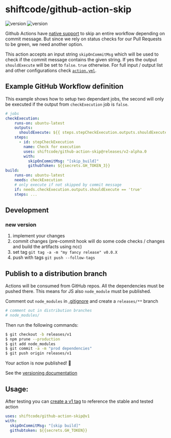 # shiftcode/github-action-skip

![version](https://img.shields.io/github/last-commit/shiftcode/github-action-skip)
![version](https://img.shields.io/github/tag/shiftcode/github-action-skip?label=version)

Github Actions have [native support](https://github.blog/changelog/2021-02-08-github-actions-skip-pull-request-and-push-workflows-with-skip-ci/) to skip an entire workflow depending on commit message. But since we rely on status checks
for our Pull Requests to be green, we need another option.

This action accepts an input string `skipOnCommitMsg` which will be used to check if the commit message contains the given string.
If yes the output `shouldExecute` will be set to `false`. `true` otherwise. For full input / output list and other configurations check [`action.yml`](./action.yml).

## Example GitHub Workflow definition
This example shows how to setup two dependant jobs, the second will only be executed if the output from `checkExecution` job is `false`.

```yaml
# jobs
checkExecution:
    runs-on: ubuntu-latest
    outputs:
      shouldExecute: ${{ steps.stepCheckExecution.outputs.shouldExecute }}
    steps:
      - id: stepCheckExecution
        name: Check for execution
        uses: shiftcode/github-action-skip@releases/v2-alpha.0
        with:
          skipOnCommitMsg: "[skip_build]"
          githubToken: ${{secrets.GH_TOKEN_3}}
build:
    runs-on: ubuntu-latest
    needs: checkExecution
    # only execute if not skipped by commit message
    if: needs.checkExecution.outputs.shouldExecute == 'true'
    steps: ...
```

## Development
### new version
1) implement your changes
2) commit changes (pre-commit hook will do some code checks / changes and build the artifacts using ncc)
3) set tag `git tag -a -m "my fancy release" v0.0.X`
4) push with tags `git push --follow-tags`

## Publish to a distribution branch

Actions will be consumed from GitHub repos. All the dependencies must be pushed there. This means for JS also 
`node_module` must be published.

Comment out `node_modules`  in [.gitignore](./.gitignore) and create a `releases/**` branch
```bash
# comment out in distribution branches
# node_modules/
```

Then run the following commands:

```bash
$ git checkout -b releases/v1
$ npm prune --production
$ git add node_modules
$ git commit -a -m "prod dependencies"
$ git push origin releases/v1
```

Your action is now published! :rocket: 

See the [versioning documentation](https://github.com/actions/toolkit/blob/master/docs/action-versioning.md)

## Usage:

After testing you can [create a v1 tag](https://github.com/actions/toolkit/blob/master/docs/action-versioning.md) to reference the stable and tested action

```yaml
uses: shiftcode/github-action-skip@v1
with:
  skipOnCommitMsg: "[skip build]"
  githubtoken: ${{secrets.GH_TOKEN}}
```